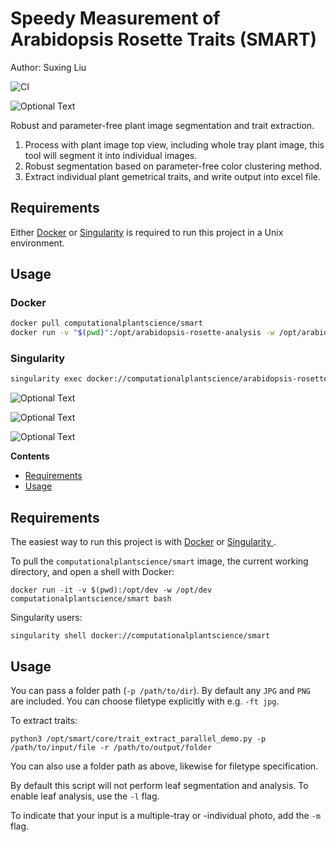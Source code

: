 # Speedy Measurement of Arabidopsis Rosette Traits (SMART)

Author: Suxing Liu

![CI](https://github.com/Computational-Plant-Science/arabidopsis-rosette-analysis/workflows/CI/badge.svg)

![Optional Text](../master/media/Smart.png) 

Robust and parameter-free plant image segmentation and trait extraction.

1. Process with plant image top view, including whole tray plant image, this tool will segment it into individual images.
2. Robust segmentation based on parameter-free color clustering method.
3. Extract individual plant gemetrical traits, and write output into excel file.


## Requirements

Either [Docker](https://www.docker.com/) or [Singularity](https://sylabs.io/singularity/) is required to run this project in a Unix environment.

## Usage

### Docker

```bash
docker pull computationalplantscience/smart
docker run -v "$(pwd)":/opt/arabidopsis-rosette-analysis -w /opt/arabidopsis-rosette-analysis computationalplantscience/arabidopsis-rosette-analysis python3 /opt/arabidopsis-rosette-analysis/trait_extract_parallel.py -i input -o output -ft "jpg,png"
```

### Singularity

```bash
singularity exec docker://computationalplantscience/arabidopsis-rosette-analysis python3 trait_extract_parallel.py -i input -o output -ft "jpg,png"
```

![Optional Text](../master/media/image_01.png)

![Optional Text](../master/media/Slide1.png)

![Optional Text](../master/media/Slide2.png)

<!-- START doctoc generated TOC please keep comment here to allow auto update -->
<!-- DON'T EDIT THIS SECTION, INSTEAD RE-RUN doctoc TO UPDATE -->
**Contents**

- [Requirements](#requirements)
- [Usage](#usage)

<!-- END doctoc generated TOC please keep comment here to allow auto update -->

## Requirements

The easiest way to run this project is with [Docker](https://www.docker.com/) or [Singularity ](https://sylabs.io/singularity/).

To pull the `computationalplantscience/smart` image, the current working directory, and open a shell with Docker:

`docker run -it -v $(pwd):/opt/dev -w /opt/dev computationalplantscience/smart bash`

Singularity users:

`singularity shell docker://computationalplantscience/smart`

## Usage

You can pass a folder path (`-p /path/to/dir`). By default any `JPG` and `PNG` are included. You can choose filetype explicitly with e.g. `-ft jpg`.

To extract traits:

`python3 /opt/smart/core/trait_extract_parallel_demo.py -p /path/to/input/file -r /path/to/output/folder`

You can also use a folder path as above, likewise for filetype specification.

By default this script will not perform leaf segmentation and analysis. To enable leaf analysis, use the `-l` flag.

To indicate that your input is a multiple-tray or -individual photo, add the `-m` flag.

